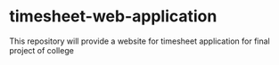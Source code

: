 # timesheet-web-application
This repository will provide a website for timesheet application for final project of college
